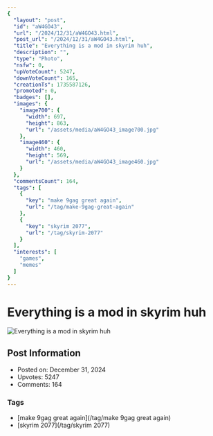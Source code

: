 ```yaml
---
{
  "layout": "post",
  "id": "aW4GO43",
  "url": "/2024/12/31/aW4GO43.html",
  "post_url": "/2024/12/31/aW4GO43.html",
  "title": "Everything is a mod in skyrim huh",
  "description": "",
  "type": "Photo",
  "nsfw": 0,
  "upVoteCount": 5247,
  "downVoteCount": 165,
  "creationTs": 1735587126,
  "promoted": 0,
  "badges": [],
  "images": {
    "image700": {
      "width": 697,
      "height": 863,
      "url": "/assets/media/aW4GO43_image700.jpg"
    },
    "image460": {
      "width": 460,
      "height": 569,
      "url": "/assets/media/aW4GO43_image460.jpg"
    }
  },
  "commentsCount": 164,
  "tags": [
    {
      "key": "make 9gag great again",
      "url": "/tag/make-9gag-great-again"
    },
    {
      "key": "skyrim 2077",
      "url": "/tag/skyrim-2077"
    }
  ],
  "interests": [
    "games",
    "memes"
  ]
}
---
```


# Everything is a mod in skyrim huh

![Everything is a mod in skyrim huh](/assets/media/aW4GO43_image700.jpg)

## Post Information

- Posted on: December 31, 2024
- Upvotes: 5247
- Comments: 164

### Tags

- [make 9gag great again](/tag/make 9gag great again)
- [skyrim 2077](/tag/skyrim 2077)
